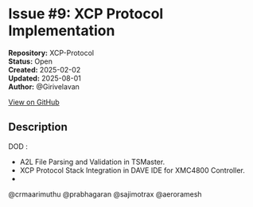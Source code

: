 # Issue #9: XCP Protocol Implementation

**Repository:** XCP-Protocol  
**Status:** Open  
**Created:** 2025-02-02  
**Updated:** 2025-08-01  
**Author:** @Girivelavan  

[View on GitHub](https://github.com/Simtestlab/XCP-Protocol/issues/9)

## Description

DOD : 

- A2L File Parsing and Validation in TSMaster.
- XCP Protocol Stack Integration in DAVE IDE for XMC4800 Controller.
- 
@crmaarimuthu @prabhagaran @sajimotrax @aeroramesh 

